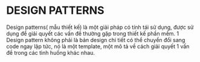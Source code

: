 # DESIGN PATTERNS  

Design patterns( mẫu thiết kế) là một giải pháp có tính tái sử dụng, được sử dụng để giải quyết các vấn đề thường gặp trong thiết kế phần mềm. 1 Design pattern không phải là bản design chi tiết có thể chuyển đổi sang code ngay lập tức, nó là một template, một mô tả về cách giải quyết 1 vấn đề trong các tình huống khác nhau.

